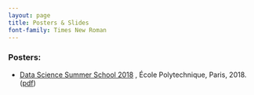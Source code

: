```yaml
---
layout: page
title: Posters & Slides
font-family: Times New Roman
---
```


### Posters:  
 - [Data Science Summer School 2018](http://www.ds3-datascience-polytechnique.fr/) , École Polytechnique, Paris, 2018. ([pdf](/posters_slides/Poster-DS3_X.pdf))
